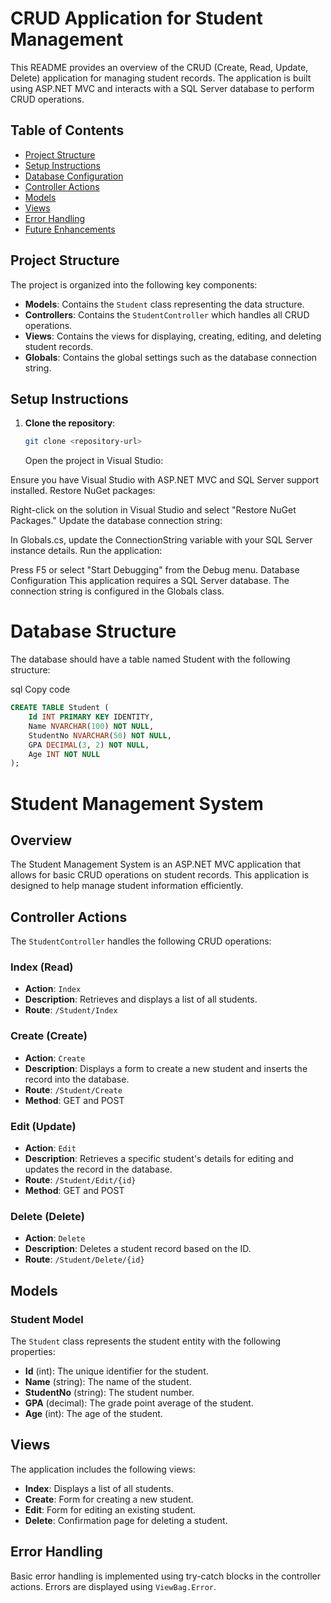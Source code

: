 # CRUD Application for Student Management

This README provides an overview of the CRUD (Create, Read, Update, Delete) application for managing student records. The application is built using ASP.NET MVC and interacts with a SQL Server database to perform CRUD operations.

## Table of Contents
- [Project Structure](#project-structure)
- [Setup Instructions](#setup-instructions)
- [Database Configuration](#database-configuration)
- [Controller Actions](#controller-actions)
- [Models](#models)
- [Views](#views)
- [Error Handling](#error-handling)
- [Future Enhancements](#future-enhancements)

## Project Structure
The project is organized into the following key components:
- **Models**: Contains the `Student` class representing the data structure.
- **Controllers**: Contains the `StudentController` which handles all CRUD operations.
- **Views**: Contains the views for displaying, creating, editing, and deleting student records.
- **Globals**: Contains the global settings such as the database connection string.

## Setup Instructions
1. **Clone the repository**:
   ```bash
   git clone <repository-url>
   ```
   Open the project in Visual Studio:

Ensure you have Visual Studio with ASP.NET MVC and SQL Server support installed.
Restore NuGet packages:

Right-click on the solution in Visual Studio and select "Restore NuGet Packages."
Update the database connection string:

In Globals.cs, update the ConnectionString variable with your SQL Server instance details.
Run the application:

Press F5 or select "Start Debugging" from the Debug menu.
Database Configuration
This application requires a SQL Server database. The connection string is configured in the Globals class.

# Database Structure
The database should have a table named Student with the following structure:

sql
Copy code
```sql
CREATE TABLE Student (
    Id INT PRIMARY KEY IDENTITY,
    Name NVARCHAR(100) NOT NULL,
    StudentNo NVARCHAR(50) NOT NULL,
    GPA DECIMAL(3, 2) NOT NULL,
    Age INT NOT NULL
);
```
# Student Management System

## Overview
The Student Management System is an ASP.NET MVC application that allows for basic CRUD operations on student records. This application is designed to help manage student information efficiently.

## Controller Actions
The `StudentController` handles the following CRUD operations:

### Index (Read)
- **Action**: `Index`
- **Description**: Retrieves and displays a list of all students.
- **Route**: `/Student/Index`

### Create (Create)
- **Action**: `Create`
- **Description**: Displays a form to create a new student and inserts the record into the database.
- **Route**: `/Student/Create`
- **Method**: GET and POST

### Edit (Update)
- **Action**: `Edit`
- **Description**: Retrieves a specific student's details for editing and updates the record in the database.
- **Route**: `/Student/Edit/{id}`
- **Method**: GET and POST

### Delete (Delete)
- **Action**: `Delete`
- **Description**: Deletes a student record based on the ID.
- **Route**: `/Student/Delete/{id}`

## Models

### Student Model
The `Student` class represents the student entity with the following properties:
- **Id** (int): The unique identifier for the student.
- **Name** (string): The name of the student.
- **StudentNo** (string): The student number.
- **GPA** (decimal): The grade point average of the student.
- **Age** (int): The age of the student.

## Views
The application includes the following views:
- **Index**: Displays a list of all students.
- **Create**: Form for creating a new student.
- **Edit**: Form for editing an existing student.
- **Delete**: Confirmation page for deleting a student.

## Error Handling
Basic error handling is implemented using try-catch blocks in the controller actions. Errors are displayed using `ViewBag.Error`.

